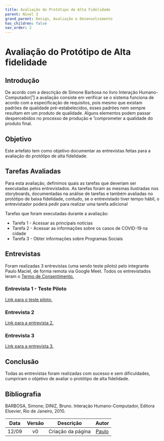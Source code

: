 ```yaml
---
title: Avaliação do Protótipo de Alta Fidelidade
parent: Nível 3
grand_parent: Design, Avaliação e Desenvolvimento
has_children: false
nav_order: 2
---
```


# Avaliação do Protótipo de Alta fidelidade

## Introdução

De acordo com a descrição de Simone Barbosa no livro Interação Humano-Computador[¹] a avaliação consiste em verificar se o sistema funciona de acordo com a especificação de requisitos, pois mesmo que existam padrões de qualidade pré-estabelecidos, esses padrões nem sempre resultam em um produto de qualidade. Alguns elementos podem passar despercebidos
no processo de produção e ¹comprometer a qualidade do produto final.

## Objetivo

Este artefato tem como objetivo documentar as entrevistas feitas para a avaliação do protótipo de alta fidelidade.

## Tarefas Avaliadas

Para esta avaliação, definimos quais as tarefas que deveriam ser executadas pelos entrevistados. As tarefas foram as mesmas ilustradas nos storyboards, documentadas na análise de tarefas e também avaliadas no protótipo de baixa fidelidade, contudo, se o entrevistado tiver tempo hábil, o entrevistador poderá pedir para realizar uma tarefa adicional

Tarefas que foram executadas durante a avaliação:
- Tarefa 1 - Acessar as principais notícias
- Tarefa 2 - Acessar as informações sobre os casos de COVID-19 na cidade
- Tarefa 3 - Obter informações sobre Programas Sociais

## Entrevistas

Foram realizadas 3 entrevistas (uma sendo teste piloto) pelo integrante Paulo Maciel, de forma remota via Google Meet. Todos os entrevistados leram o [Termo de Consentimento.](https://github.com/Interacao-Humano-Computador/2022.1-Prefeitura_Joao_Pessoa/blob/main/docs/assets/Termo_de_Consentimento.pdf)

### Entrevista 1 - Teste Piloto

[Link para o teste piloto.](https://youtu.be/)

### Entrevista 2

[Link para a entrevista 2.](https://youtu.be/)

### Entrevista 3

[Link para a entrevista 3.](https://youtu.be/)

## Conclusão

Todas as entrevistas foram realizadas com sucesso e sem dificuldades, cumpriram o objetivo de avaliar o protótipo de alta fidelidade.

## Bibliografia

BARBOSA, Simone; DINIZ, Bruno. Interação Humano-Computador, Editora Elsevier, Rio de Janeiro, 2010.

| Data  | Versão |     Descrição     |                    Autor                     |
|:-----:|:------:|:-----------------:|:--------------------------------------------:|
| 12/09 |   v0   | Criação da página | [Paulo](https://github.com/paulomacieltorresfilho) |
